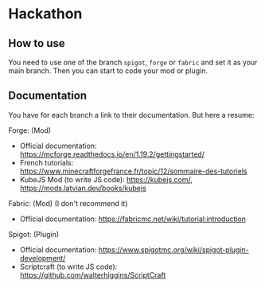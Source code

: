 # Hackathon

## How to use

You need to use one of the branch `spigot`, `forge` or `fabric` and set it as your main branch. Then you can start to code your mod or plugin.

## Documentation

You have for each branch a link to their documentation. But here a resume:

Forge: (Mod)
- Official documentation: https://mcforge.readthedocs.io/en/1.19.2/gettingstarted/
- French tutorials: https://www.minecraftforgefrance.fr/topic/12/sommaire-des-tutoriels
- KubeJS Mod (to write JS code): https://kubejs.com/, https://mods.latvian.dev/books/kubejs

Fabric: (Mod) (I don't recommend it)
- Official documentation: https://fabricmc.net/wiki/tutorial:introduction

Spigot: (Plugin)
- Official documentation: https://www.spigotmc.org/wiki/spigot-plugin-development/
- Scriptcraft (to write JS code): https://github.com/walterhiggins/ScriptCraft
